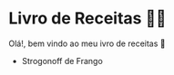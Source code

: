 # Livro de Receitas :man_cook:

Olá!, bem vindo ao meu ivro de receitas :wave:

- Strogonoff de Frango

  
